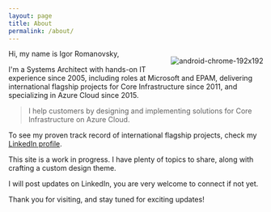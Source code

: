 ```yaml
---
layout: page
title: About
permalink: /about/
---
```

<div style="float: right">

![android-chrome-192x192](https://github.com/iromanovsky/irom.info/assets/15823576/14607376-9477-4868-949f-8c4108b5dbee)

</div>

Hi, my name is Igor Romanovsky,

I'm a Systems Architect with hands-on IT experience since 2005, including roles at Microsoft and EPAM, delivering international flagship projects for Core Infrastructure since 2011, and specializing in Azure Cloud since 2015.

> I help customers by designing and implementing solutions for Core Infrastructure on Azure Cloud. 

To see my proven track record of international flagship projects, check my [LinkedIn profile](https://www.linkedin.com/in/iromanovsky/).

This site is a work in progress. I have plenty of topics to share, along with crafting a custom design theme.

I will post updates on LinkedIn, you are very welcome to connect if not yet.

Thank you for visiting, and stay tuned for exciting updates!

